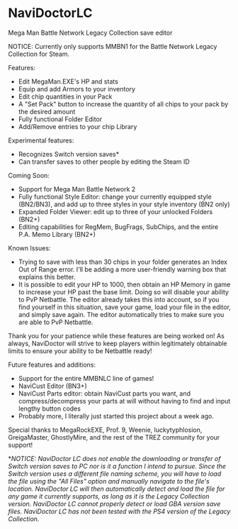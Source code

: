 # NaviDoctorLC
Mega Man Battle Network Legacy Collection save editor

NOTICE: Currently only supports MMBN1 for the Battle Network Legacy Collection for Steam.

Features:

- Edit MegaMan.EXE's HP and stats
- Equip and add Armors to your inventory
- Edit chip quantities in your Pack
- A "Set Pack" button to increase the quantity of all chips to your pack by the desired amount
- Fully functional Folder Editor
- Add/Remove entries to your chip Library

Experimental features:

- Recognizes Switch version saves*
- Can transfer saves to other people by editing the Steam ID

Coming Soon:
- Support for Mega Man Battle Network 2
- Fully functional Style Editor: change your currently equipped style (BN2/BN3), and add up to three styles in your style inventory (BN2 only)
- Expanded Folder Viewer: edit up to three of your unlocked Folders (BN2+)
- Editing capabilities for RegMem, BugFrags, SubChips, and the entire P.A. Memo Library (BN2+)

Known Issues:

- Trying to save with less than 30 chips in your folder generates an Index Out of Range error. I'll be adding a more user-friendly warning box that explains this better.
- It is possible to edit your HP to 1000, then obtain an HP Memory in game to increase your HP past the base limit. Doing so will disable your ability to PvP Netbattle. The editor already takes this into account, so if you find yourself in this situation, save your game, load your file in the editor, and simply save again. The editor automatically tries to make sure you are able to PvP Netbattle.

Thank you for your patience while these features are being worked on! As always, NaviDoctor will strive to keep players within legitimately obtainable limits to ensure your ability to be Netbattle ready!

Future features and additions:

- Support for the entire MMBNLC line of games!
- NaviCust Editor (BN3+)
- NaviCust Parts editor: obtain NaviCust parts you want, and compress/decompress your parts at will without having to find and input lengthy button codes
- Probably more, I literally just started this project about a week ago.

Special thanks to MegaRockEXE, Prof. 9, Weenie, luckytyphlosion, GreigaMaster, GhostlyMire, and the rest of the TREZ community for your support!

**NOTICE: NaviDoctor LC does not enable the downloading or transfer of Switch version saves to PC nor is it a function I intend to pursue. Since the Switch version uses a different file naming scheme, you will have to load the file using the "All Files" option and manually navigate to the file's location. NaviDoctor LC will then automatically detect and load the file for any game it currently supports, as long as it is the Legacy Collection version. NaviDoctor LC cannot properly detect or load GBA version save files. NaviDoctor LC has not been tested with the PS4 version of the Legacy Collection.*
